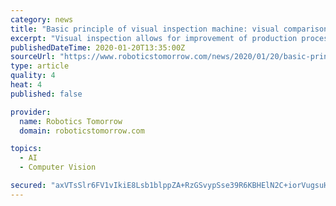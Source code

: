 ```yaml
---
category: news
title: "Basic principle of visual inspection machine: visual comparison"
excerpt: "Visual inspection allows for improvement of production process. We offer solutions in domain of object recognition, defect detection and process control. All existing elements have an idea that is considered as fundamental, and that allows the development and growth of these based on it. Each science was created under a premise that surrounds a ..."
publishedDateTime: 2020-01-20T13:35:00Z
sourceUrl: "https://www.roboticstomorrow.com/news/2020/01/20/basic-principle-of-visual-inspection-machine-visual-comparison/14686/"
type: article
quality: 4
heat: 4
published: false

provider:
  name: Robotics Tomorrow
  domain: roboticstomorrow.com

topics:
  - AI
  - Computer Vision

secured: "axVTsSlr6FV1vIkiE8Lsb1blppZA+RzGSvypSse39R6KBHElN2C+iorVugsuHTzZtjPz6uPyZvDkiRUdHgE/1Vufq2ntEFG+/dDzvAzm0J3YsG/ET4pEjbJ2WFOiBW3c18N++KkNazu4ynm1W5enJi6KFvMgnctmYJJ95/KxDt7NpoxYfVGKCFoiQxSuTgY90I2ioC2ov3t+EdaPdhXrfrKSU5OS2N2EACrbuLg7PjABvhQY504sxI8/PtvC+CwVcSTVwYobWM8epkQkbzTnWlYH4FOC1Li6cBp8VBgkaB0=;jsxMQBylnQ4KPvSbaAdy0w=="
---
```


